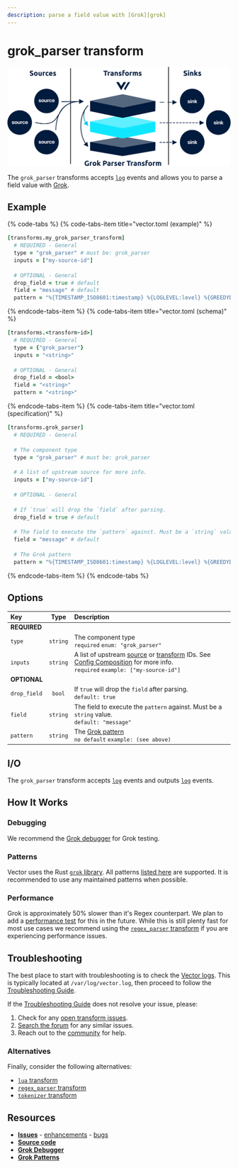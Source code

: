```yaml
---
description: parse a field value with [Grok][grok]
---
```


<!---
!!!WARNING!!!!

This file is autogenerated! Please do not manually edit this file.
Instead, please modify the contents of `dist/config/schema.toml`.
-->


# grok_parser transform

![](../../../assets/grok_parser-transform.svg)


The `grok_parser` transforms accepts [`log`][log_event] events and allows you to parse a field value with [Grok][grok].

## Example

{% code-tabs %}
{% code-tabs-item title="vector.toml (example)" %}
```coffeescript
[transforms.my_grok_parser_transform]
  # REQUIRED - General
  type = "grok_parser" # must be: grok_parser
  inputs = ["my-source-id"]

  # OPTIONAL - General
  drop_field = true # default
  field = "message" # default
  pattern = "%{TIMESTAMP_ISO8601:timestamp} %{LOGLEVEL:level} %{GREEDYDATA:message}" # no default
```
{% endcode-tabs-item %}
{% code-tabs-item title="vector.toml (schema)" %}
```coffeescript
[transforms.<transform-id>]
  # REQUIRED - General
  type = {"grok_parser"}
  inputs = "<string>"

  # OPTIONAL - General
  drop_field = <bool>
  field = "<string>"
  pattern = "<string>"
```
{% endcode-tabs-item %}
{% code-tabs-item title="vector.toml (specification)" %}
```coffeescript
[transforms.grok_parser]
  # REQUIRED - General

  # The component type
  type = "grok_parser" # must be: grok_parser

  # A list of upstream source for more info.
  inputs = ["my-source-id"]

  # OPTIONAL - General

  # If `true` will drop the `field` after parsing.
  drop_field = true # default

  # The field to execute the `pattern` against. Must be a `string` value.
  field = "message" # default

  # The Grok pattern
  pattern = "%{TIMESTAMP_ISO8601:timestamp} %{LOGLEVEL:level} %{GREEDYDATA:message}" # no default
```
{% endcode-tabs-item %}
{% endcode-tabs %}

## Options

| Key  | Type  | Description |
| :--- | :---: | :---------- |
| **REQUIRED** | | |
| `type` | `string` | The component type<br />`required` `enum: "grok_parser"` |
| `inputs` | `string` | A list of upstream [source][sources] or [transform][transforms] IDs. See [Config Composition][config_composition] for more info.<br />`required` `example: ["my-source-id"]` |
| **OPTIONAL** | | |
| `drop_field` | `bool` | If `true` will drop the `field` after parsing.<br />`default: true` |
| `field` | `string` | The field to execute the `pattern` against. Must be a `string` value.<br />`default: "message"` |
| `pattern` | `string` | The [Grok pattern][grok_patterns]<br />`no default` `example: (see above)` |

## I/O

The `grok_parser` transform accepts [`log`][log_event] events and outputs [`log`][log_event] events.



## How It Works

### Debugging

We recommend the [Grok debugger][grok_debugger] for Grok testing.

### Patterns

Vector uses the Rust [`grok` library][rust_grok_library]. All patterns [listed here][grok_patterns] are supported. It is recommended to use any maintained patterns when possible.

### Performance

Grok is approximately 50% slower than it's Regex counterpart. We plan to add a [performance test][performance] for this in the future. While this is still plenty fast for most use cases we recommend using the [`regex_parser` transform][regex_parser_transform] if you are experiencing performance issues.

## Troubleshooting

The best place to start with troubleshooting is to check the
[Vector logs][monitoring_logs]. This is typically located at
`/var/log/vector.log`, then proceed to follow the
[Troubleshooting Guide][troubleshooting].

If the [Troubleshooting Guide][troubleshooting] does not resolve your
issue, please:

1. Check for any [open transform issues](https://github.com/timberio/vector/issues?q=is%3Aopen+is%3Aissue+label%3A%22Transform%3A+grok_parser%22).
2. [Search the forum][search_forum] for any similar issues.
2. Reach out to the [community][community] for help.

### Alternatives

Finally, consider the following alternatives:

* [`lua` transform][lua_transform]
* [`regex_parser` transform][regex_parser_transform]
* [`tokenizer` transform][tokenizer_transform]

## Resources

* [**Issues**](https://github.com/timberio/vector/issues?q=is%3Aopen+is%3Aissue+label%3A%22Transform%3A+grok_parser%22) - [enhancements](https://github.com/timberio/vector/issues?q=is%3Aopen+is%3Aissue+label%3A%22Transform%3A+grok_parser%22+label%3A%22Type%3A+Enhancement%22) - [bugs](https://github.com/timberio/vector/issues?q=is%3Aopen+is%3Aissue+label%3A%22Transform%3A+grok_parser%22+label%3A%22Type%3A+Bug%22)
* [**Source code**](https://github.com/timberio/vector/tree/master/src/transform/grok_parser.rs)
* [**Grok Debugger**](grok_debugger)
* [**Grok Patterns**](grok_patterns)


[grok]: "http://grokdebug.herokuapp.com/"
[log_event]: "../../../about/data-model.md#log"
[sources]: "../../../usage/configuration/sources"
[transforms]: "../../../usage/configuration/transforms"
[config_composition]: "../../../usage/configuration/README.md#composition"
[grok_patterns]: "https://github.com/daschl/grok/tree/master/patterns"
[grok_debugger]: "http://grokdebug.herokuapp.com/"
[rust_grok_library]: "https://github.com/daschl/grok"
[performance]: "../../../performance.md"
[regex_parser_transform]: "../../../usage/configuration/transforms/regex_parser.md"
[monitoring_logs]: "../../../administration/moonitoring.md#logs"
[troubleshooting]: "../../../usages/guides/troubleshooting.md"
[search_forum]: "https://forum.vectorproject.io/search?expanded=true"
[community]: "https://vectorproject.io/community"
[lua_transform]: "../../../usage/configuration/transforms/lua.md"
[tokenizer_transform]: "../../../usage/configuration/transforms/tokenizer.md"

